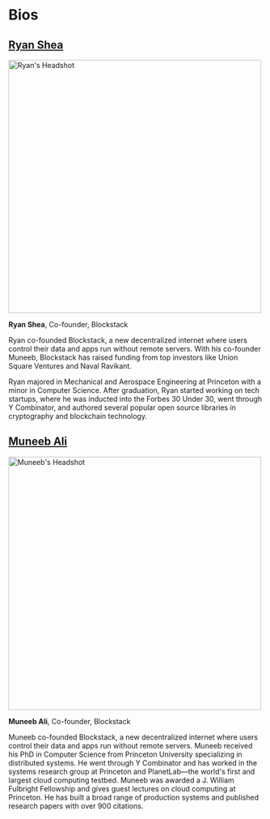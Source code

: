 # Bios

## [Ryan Shea](#ryan-shea)

<img src="https://github.com/blockstack/blockstack/blob/master/media/jesus%20baez%20photography_ryan%2024%20(1).jpg" alt="Ryan's Headshot" width="500" />

**Ryan Shea**, Co-founder, Blockstack

Ryan co-founded Blockstack, a new decentralized internet where users control their data and apps run without remote servers. With his co-founder Muneeb, Blockstack has raised funding from top investors like Union Square Ventures and Naval Ravikant.

Ryan majored in Mechanical and Aerospace Engineering at Princeton with a minor in Computer Science. After graduation, Ryan started working on tech startups, where he was inducted into the Forbes 30 Under 30, went through Y Combinator, and authored several popular open source libraries in cryptography and blockchain technology.

## [Muneeb Ali](#muneeb-ali)

<img src="https://github.com/blockstack/blockstack/blob/master/media/jesus%20baez%20photography_muneeb%20ali%2016%20(1).jpg" alt="Muneeb's Headshot" width="500" />

**Muneeb Ali**, Co-founder, Blockstack

Muneeb co-founded Blockstack, a new decentralized internet where users control their data and apps run without remote servers. Muneeb received his PhD in Computer Science from Princeton University specializing in distributed systems. He went through Y Combinator and has worked in the systems research group at Princeton and PlanetLab—the world's first and largest cloud computing testbed. Muneeb was awarded a J. William Fulbright Fellowship and gives guest lectures on cloud computing at Princeton. He has built a broad range of production systems and published research papers with over 900 citations.
